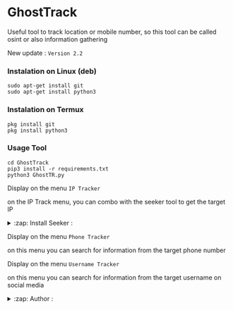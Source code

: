 # GhostTrack
Useful tool to track location or mobile number, so this tool can be called osint or also information gathering


New update :
```Version 2.2```

### Instalation on Linux (deb)
```
sudo apt-get install git
sudo apt-get install python3
```

### Instalation on Termux
```
pkg install git
pkg install python3
```

### Usage Tool
```
cd GhostTrack
pip3 install -r requirements.txt
python3 GhostTR.py
```

Display on the menu ```IP Tracker```

on the IP Track menu, you can combo with the seeker tool to get the target IP
<details>
<summary>:zap: Install Seeker :</summary>
- <strong><a href="https://github.com/thewhiteh4t/seeker">Get Seeker</a></strong>
</details>

Display on the menu ```Phone Tracker```


on this menu you can search for information from the target phone number

Display on the menu ```Username Tracker```

on this menu you can search for information from the target username on social media

<details>
<summary>:zap: Author :</summary>
- <strong><a href="https://github.com/dustbekov">DUSTBEKOV</a></strong>
</details>
